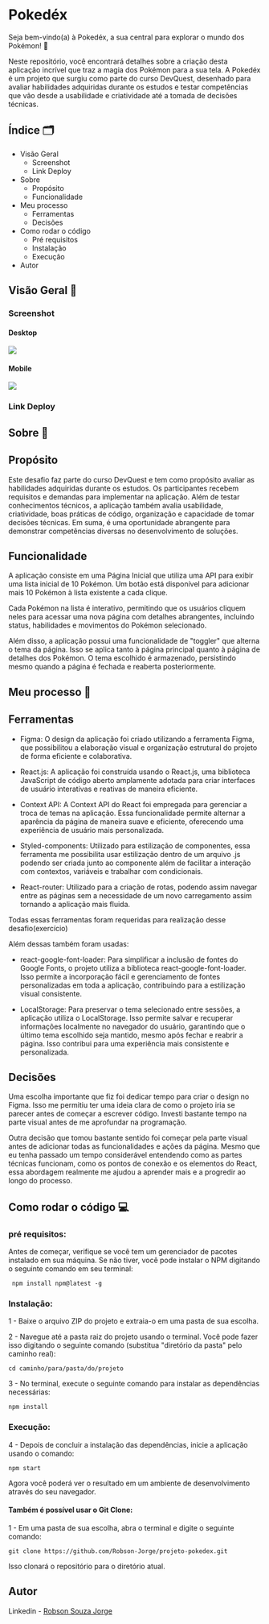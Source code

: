 # Pokedéx 

Seja bem-vindo(a) à Pokedéx, a sua central para explorar o mundo dos Pokémon! 🌟

Neste repositório, você encontrará detalhes sobre a criação desta aplicação incrível que traz a magia dos Pokémon para a sua tela. A Pokedéx é um projeto que surgiu como parte do curso DevQuest, desenhado para avaliar habilidades adquiridas durante os estudos e testar competências que vão desde a usabilidade e criatividade até a tomada de decisões técnicas.

## Índice 🗂️

- Visão Geral
  - Screenshot
  - Link Deploy
- Sobre
  - Propósito
  - Funcionalidade
- Meu processo
  - Ferramentas
  - Decisões
- Como rodar o código 
  - Pré requisitos
  - Instalação
  - Execução
- Autor

## Visão Geral 👀

### Screenshot

#### Desktop

![](./design/Pokedex-Desktop.gif)

#### Mobile

![](./design/Pokedex-Mobile.gif)

### Link Deploy

## Sobre 📖

## Propósito

Este desafio faz parte do curso DevQuest e tem como propósito avaliar as habilidades adquiridas durante os estudos. Os participantes recebem requisitos e demandas para implementar na aplicação. Além de testar conhecimentos técnicos, a aplicação também avalia usabilidade, criatividade, boas práticas de código, organização e capacidade de tomar decisões técnicas. Em suma, é uma oportunidade abrangente para demonstrar competências diversas no desenvolvimento de soluções.

## Funcionalidade

A aplicação consiste em uma Página Inicial que utiliza uma API para exibir uma lista inicial de 10 Pokémon. Um botão está disponível para adicionar mais 10 Pokémon à lista existente a cada clique.

Cada Pokémon na lista é interativo, permitindo que os usuários cliquem neles para acessar uma nova página com detalhes abrangentes, incluindo status, habilidades e movimentos do Pokémon selecionado.

Além disso, a aplicação possui uma funcionalidade de "toggler" que alterna o tema da página. Isso se aplica tanto à página principal quanto à página de detalhes dos Pokémon. O tema escolhido é armazenado, persistindo mesmo quando a página é fechada e reaberta posteriormente.

## Meu processo 🔨

## Ferramentas

* Figma: O design da aplicação foi criado utilizando a ferramenta Figma, que possibilitou a elaboração visual e organização estrutural do projeto de forma eficiente e colaborativa.

* React.js: A aplicação foi construída usando o React.js, uma biblioteca JavaScript de código aberto amplamente adotada para criar interfaces de usuário interativas e reativas de maneira eficiente.

* Context API: A Context API do React foi empregada para gerenciar a troca de temas na aplicação. Essa funcionalidade permite alternar a aparência da página de maneira suave e eficiente, oferecendo uma experiência de usuário mais personalizada.

* Styled-components: Utilizado para estilização de componentes, essa ferramenta me possibilita usar estilização dentro de um arquivo .js podendo ser criada junto ao componente além de facilitar a interação com contextos, variáveis e trabalhar com condicionais.

* React-router: Utilizado para a criação de rotas, podendo assim navegar entre as páginas sem a necessidade de um novo carregamento assim tornando a aplicação mais fluida. 

Todas essas ferramentas foram requeridas para realização desse desafio(exercício)

Além dessas também foram usadas:

* react-google-font-loader: 
Para simplificar a inclusão de fontes do Google Fonts, o projeto utiliza a biblioteca react-google-font-loader. Isso permite a incorporação fácil e gerenciamento de fontes personalizadas em toda a aplicação, contribuindo para a estilização visual consistente.

* LocalStorage: Para preservar o tema selecionado entre sessões, a aplicação utiliza o LocalStorage. Isso permite salvar e recuperar informações localmente no navegador do usuário, garantindo que o último tema escolhido seja mantido, mesmo após fechar e reabrir a página. Isso contribui para uma experiência mais consistente e personalizada.

## Decisões

Uma escolha importante que fiz foi dedicar tempo para criar o design no Figma. Isso me permitiu ter uma ideia clara de como o projeto iria se parecer antes de começar a escrever código. Investi bastante tempo na parte visual antes de me aprofundar na programação.

Outra decisão que tomou bastante sentido foi começar pela parte visual antes de adicionar todas as funcionalidades e ações da página. Mesmo que eu tenha passado um tempo considerável entendendo como as partes técnicas funcionam, como os pontos de conexão e os elementos do React, essa abordagem realmente me ajudou a aprender mais e a progredir ao longo do processo.

## Como rodar o código 💻

### pré requisitos:
Antes de começar, verifique se você tem um gerenciador de pacotes instalado em sua máquina. Se não tiver, você pode instalar o NPM digitando o seguinte comando em seu terminal:

````
 npm install npm@latest -g

````
### Instalação:

1 - Baixe o arquivo ZIP do projeto e extraia-o em uma pasta de sua escolha.

2 - Navegue até a pasta raiz do projeto usando o terminal. Você pode fazer isso digitando o seguinte comando (substitua "diretório da pasta" pelo caminho real):

````
cd caminho/para/pasta/do/projeto
````

3 - No terminal, execute o seguinte comando para instalar as dependências necessárias:
````
npm install
````

### Execução:
4 - Depois de concluir a instalação das dependências, inicie a aplicação usando o comando:
````
npm start
````

Agora você poderá ver o resultado em um ambiente de desenvolvimento através do seu navegador.

#### Também é possível usar o Git Clone:

1 - Em uma pasta de sua escolha, abra o terminal e digite o seguinte comando:
````
git clone https://github.com/Robson-Jorge/projeto-pokedex.git
````
Isso clonará o repositório para o diretório atual.

## Autor

Linkedin - [Robson Souza Jorge](https://www.linkedin.com/in/robson-jorge-62a12a26a/)